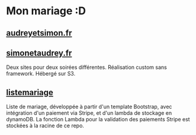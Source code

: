 # Mon mariage :D

## [audreyetsimon.fr](https://audreyetsimon.fr)
## [simonetaudrey.fr](https://simonetaudrey.fr)

Deux sites pour deux soirées différentes.
Réalisation custom sans framework.
Hébergé sur S3.

## [listemariage](https://liste.audreyetsimon.fr)

Liste de mariage, développée à partir d'un template Bootstrap, avec intégration d'un paiement via Stripe, et d'un lambda de stockage en dynamoDB.
La fonction Lambda pour la validation des paiements Stripe est stockées à la racine de ce repo.